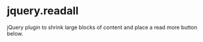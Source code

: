# jquery.readall
jQuery plugin to shrink large blocks of content and place a read more button below.
